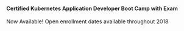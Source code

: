 #### Certified Kubernetes Application Developer Boot Camp with Exam

Now Available! Open enrollment dates available throughout 2018
